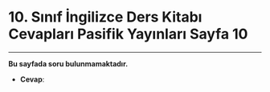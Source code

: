 # 10. Sınıf İngilizce Ders Kitabı Cevapları Pasifik Yayınları Sayfa 10

---

**Bu sayfada soru bulunmamaktadır.**

-   **Cevap**: